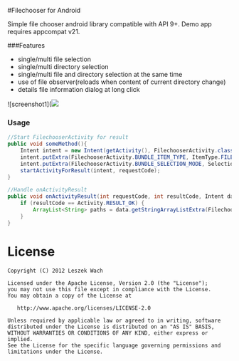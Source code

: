 #Filechooser for Android

Simple file chooser android library compatible with API 9+.
Demo app requires appcompat v21.

###Features
 - single/multi file selection
 - single/multi directory selection
 - single/multi file and directory selection at the same time
 - use of file observer(reloads when content of current directory change)
 - details file information dialog at long click

![screenshot1](![](/screen1.png)

### Usage

```java
//Start FilechooserActivity for result
public void someMethod(){
    Intent intent = new Intent(getActivity(), FilechooserActivity.class);
    intent.putExtra(FilechooserActivity.BUNDLE_ITEM_TYPE, ItemType.FILE);
    intent.putExtra(FilechooserActivity.BUNDLE_SELECTION_MODE, SelectionMode.SINGLE_ITEM);
    startActivityForResult(intent, requestCode);
}

//Handle onActivityResult
public void onActivityResult(int requestCode, int resultCode, Intent data) {
    if (resultCode == Activity.RESULT_OK) {
        ArrayList<String> paths = data.getStringArrayListExtra(FilechooserActivity.BUNDLE_SELECTED_PATHS);
    }
}
```

# License

    Copyright (C) 2012 Leszek Wach

    Licensed under the Apache License, Version 2.0 (the "License");
    you may not use this file except in compliance with the License.
    You may obtain a copy of the License at

       http://www.apache.org/licenses/LICENSE-2.0

    Unless required by applicable law or agreed to in writing, software
    distributed under the License is distributed on an "AS IS" BASIS,
    WITHOUT WARRANTIES OR CONDITIONS OF ANY KIND, either express or implied.
    See the License for the specific language governing permissions and
    limitations under the License.
